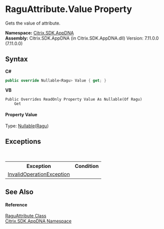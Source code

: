 # RaguAttribute.Value Property 
 

Gets the value of attribute.

**Namespace:**&nbsp;[Citrix.SDK.AppDNA](index.md)<br />**Assembly:**&nbsp;Citrix.SDK.AppDNA (in Citrix.SDK.AppDNA.dll) Version: 7.11.0.0 (7.11.0.0)

## Syntax

**C#**
```csharp
public override Nullable<Ragu> Value { get; }
```

**VB**
```vbnet
Public Overrides ReadOnly Property Value As Nullable(Of Ragu)
	Get
```


#### Property Value
Type: <a href="http://msdn2.microsoft.com/en-us/library/b3h38hb0" target="_blank">Nullable</a>(<a href="87fbb21a-7b66-e2ef-4f00-190bf173da6c">Ragu</a>)

## Exceptions
&nbsp;<table><tr><th>Exception</th><th>Condition</th></tr><tr><td><a href="http://msdn2.microsoft.com/en-us/library/2asft85a" target="_blank">InvalidOperationException</a></td><td /></tr></table>

## See Also


#### Reference
<a href="f2fa3f14-fed6-9033-7e45-125361d01088">RaguAttribute Class</a><br /><a href="fe2d265b-410b-8b11-1eb4-a790e0b062bf">Citrix.SDK.AppDNA Namespace</a><br />